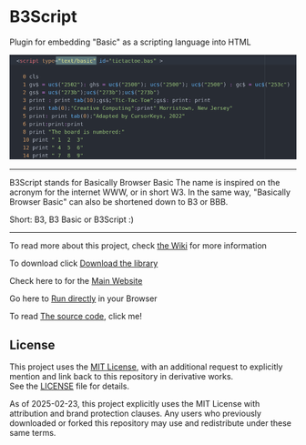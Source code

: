 # B3Script

Plugin for embedding "Basic" as a scripting language into HTML

![](img/feature1.png)

---

B3Script stands for Basically Browser Basic
The name is inspired on the acronym for the internet WWW, or in short W3.  In the same way, "Basically Browser Basic" can also 
be shortened down to B3 or BBB.   

Short: B3, B3 Basic or B3Script :)

---



To read more about this project, check [the Wiki](https://github.com/JoystickAndCursorKeys/B3Script/wiki) for more information

To download click [Download the library](https://github.com/JoystickAndCursorKeys/B3Script/wiki/Download)

Check here to for the [Main Website](https://joystickandcursorkeys.github.io/B3Script)

Go here to [Run directly](https://joystickandcursorkeys.github.io/B3Script/online) in your Browser

To read [The source code](https://github.com/JoystickAndCursorKeys/B3ScriptSource), click me!


## License

This project uses the [MIT License](LICENSE), with an additional request to explicitly mention and link back to this repository in derivative works.  
See the [LICENSE](LICENSE) file for details.

As of 2025-02-23, this project explicitly uses the MIT License with attribution and brand protection clauses. Any users who previously downloaded or forked this repository may use and redistribute under these same terms.
